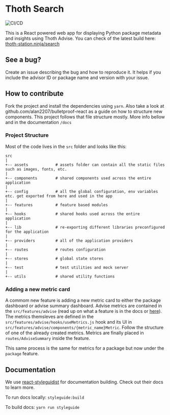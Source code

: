 # Thoth Search 
![CI/CD](https://github.com/thoth-station/thoth-search/workflows/CI/CD/badge.svg)

This is a React powered web app for displaying Python package metadata and insights using Thoth Advise.
You can check of the latest build here: [thoth-station.ninja/search](https://thoth-station.ninja/search)

## See a bug?
Create an issue describing the bug and how to reproduce it. It helps if you include the advisor ID or package name and version with your issue.

## How to contribute
Fork the project and install the dependencies using `yarn`. Also take a look at github.com/alan2207/bulletproof-react as a guide on how to structure new components.
This project follows that file structure mostly. More info bellow and in the documentation `/docs`

### Project Structure

Most of the code lives in the `src` folder and looks like this:

```text
src
|
+-- assets            # assets folder can contain all the static files such as images, fonts, etc.
|
+-- components        # shared components used across the entire application
|
+-- config            # all the global configuration, env variables etc. get exported from here and used in the app
|
+-- features          # feature based modules
|
+-- hooks             # shared hooks used across the entire application
|
+-- lib               # re-exporting different libraries preconfigured for the application
|
+-- providers         # all of the application providers
|
+-- routes            # routes configuration
|
+-- stores            # global state stores
|
+-- test              # test utilities and mock server
|
+-- utils             # shared utility functions
```

### Adding a new metric card
A commom new feature is adding a new metric card to either the package dashboard or advise summary dashboard.
Advise metrics are contained in the `src/features/advise` (read up on what a feature is in the docs or [here](https://github.com/alan2207/bulletproof-react/blob/master/docs/project-structure.md)). The metrics themsleves are defined in the `src/features/advise/hooks/useMetrics.js` hook and its UI in `src/features/advise/components/{metric_name}Metric`. Follow the structure of one of the already created metrics. Metrics are finally placed in `routes/AdviseSummary` inside the feature.

This same process is the same for metrics for a package but now under the `package` feature.

## Documentation
We use [react-styleguidist](https://react-styleguidist.js.org/) for documentation building. Check out their docs to learn more.

To run docs locally: `styleguide:build`

To build docs: `yarn run styleguide`
